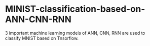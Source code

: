 # MINIST-classification-based-on-ANN-CNN-RNN
3 important machine learning models of ANN, CNN, RNN are used to classify MNIST based on Tnsorflow.
